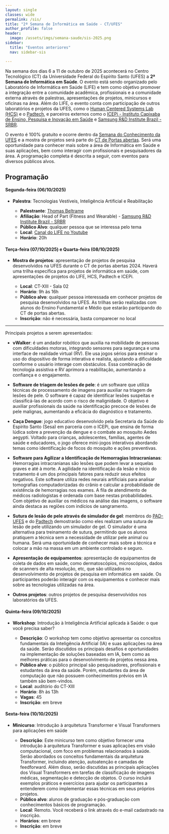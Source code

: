 ```yaml
---
layout: single
classes: wide
permalink: /sis/
title: "2ª Semana de Informática em Saúde - CT/UFES"
author_profile: false
header:
  image: /assets/imgs/semana-saude/sis-2025.png
sidebar:
  title: "Eventos anteriores"
  nav: sidebar-sis

---
```


Na semana dos dias 6 a 11 de outubro de 2025 acontecerá no Centro Tecnológico (CT) da Universidade Federal do Espírito Santo (UFES) a **2ª Semana de Informática em Saúde**. O evento está sendo organizado pelo Laboratório de Informática em Saúde (LIFE) e tem como objetivo promover a integração entre a comunidade acadêmica, profissionais e a comunidade externa através de palestras, apresentações de projetos, minicursos e oficinas na área. Além do LIFE, o evento conta com participação de outros laboratórios e projetos da UFES, como o [Human Centered Systems Lab (HCS)](https://www.instagram.com/hcs.ufes/) e o [Padtech](https://www.instagram.com/padtechufes/), e parceiros externos como o [ICEPi - Instituto Capixaba de Ensino, Pesquisa e Inovação em Saúde](https://icepi.es.gov.br/) e [Samsung R&D Institute Brazil - SRBR](https://research.samsung.com/srbr).

O evento é 100% gratuito e ocorre dentro da [Semana do Conhecimento da UFES](https://www.ufes.br/conteudo/semana-do-conhecimento-2024-acontece-em-novembro-nos-quatro-campi-da-ufes-agende-se) e a mostra de projetos será parte do [CT de Portas abertas](https://www.instagram.com/ct.ufes/p/Cyg1Z2rPVn4/?img_index=1). Será uma oportunidade para conhecer mais sobre a área de Informática em Saúde e suas aplicações, bem como interagir com profissionais e pesquisadores da área. A programação completa é descrita a seguir, com eventos para diversos públicos alvos.



## Programação

#### Segunda-feira (06/10/2025)

- **Palestra**: Tecnologias Vestíveis, Inteligência Artificial e Reabilitação
  
  - **Palestrante**: [Thomas Beltrame](https://www.linkedin.com/in/thomas-beltrame-47a99a23/)
  - **Afiliação**: Head of Part (Fitness and Wearable) - [Samsung R&D Institute Brazil - SRBR](https://research.samsung.com/srbr)
  - **Público Alvo**: qualquer pessoa que se interessa pelo tema
  - **Local**: [Canal do LIFE no Youtube](https://www.youtube.com/watch?v=J1tpr--vJaw)
  - **Horário**: 20h
  

#### Terça-feira (07/10/2025) e Quarta-feira (08/10/2025)

- **Mostra de projetos**: apresentação de projetos de pesquisa desenvolvidos na UFES durante o CT de portas abertas 2024. Haverá uma trilha específica para projetos de informática em saúde, com apresentações de projetos do LIFE, HCS, Padtech e ICEPi.

  - **Local**: CT-XIII - Sala 02
  - **Horário**: 9h às 16h
  - **Público alvo**: qualquer pessoa interessada em conhecer projetos de pesquisa desenvolvidos na UFES. As trilhas serão realizadas com alunos do Ensino Fundamental e Médio que estarão participando do CT de portas abertas.
  - **Inscrição**: não é necessária, basta comparecer no local

___ 

Principais projetos a serem apresentados:

- **vWalker**: é um andador robótico que auxilia na mobilidade de pessoas com dificuldades motoras, integrando sensores para segurança e uma interface de realidade virtual (RV). Ele usa jogos sérios para ensinar o uso do dispositivo de forma interativa e realista, ajustando a dificuldade conforme o usuário interage com obstáculos. Essa combinação de tecnologia assistiva e RV aprimora a reabilitação, aumentando a confiança e o engajamento.

- **Software de triagem de lesões de pele**: é um software que utiliza técnicas de processamento de imagens para auxiliar na triagem de lesões de pele. O software é capaz de identificar lesões suspeitas e classificá-las de acordo com o risco de malignidade. O objetivo é auxiliar profissionais da saúde na identificação precoce de lesões de pele malignas, aumentando a eficácia do diagnóstico e tratamento.

- **Caça Dengue**: jogo educativo desenvolvido pela Secretaria da Saúde do Espírito Santo (Sesa) em parceria com o ICEPi, que ensina de forma lúdica sobre a prevenção da dengue e o combate ao mosquito Aedes aegypti. Voltado para crianças, adolescentes, famílias, agentes de saúde e educadores, o jogo oferece mini-jogos interativos abordando temas como identificação de focos do mosquito e ações preventivas.

- **Software para Agilizar a Identificação de Hemorragias Intracranianas**: Hemorragias intracranianas são lesões  que podem levar a sequelas graves e até à morte. A agilidade na identificação da lesão e início do tratamento é um dos principais fatores para reduzir seus efeitos negativos. Este software utiliza redes neurais artificiais para analisar  tomografias computadorizadas do crânio e calcular a probabilidade de existência de hemorragias nos exames. A fila de atendimento de médicos radiologistas é ordenada com base nestas probabilidades. Com objetivo de auxiliar os médicos na análise das imagens, o software ainda destaca as regiões com indícios de sangramento.

- **Sutura de lesão de pele através de simulador de gel**: membros do [PAD-UFES](https://pad.ufes.br/) e do [Padtech](https://pad.ufes.br/padtech) demostrarão como eles realizam uma sutura de lesão de pele utilizando um simulador de gel. O simulador é uma alternativa para treinamento de sutura, permitindo que os alunos pratiquem a técnica sem a necessidade de utilizar pele animal ou humana. Será uma oportunidade de conhecer mais sobre a técnica e colocar a mão na massa em um ambiente controlado e seguro.

- **Apresentação de equipamentos**: apresentação de equipamentos de coleta de dados em saúde, como dermatoscópios, microscópios, dados de scanners de alta resolução, etc, que são utilizados no desenvolvimento de projetos de pesquisa em informática em saúde. Os participantes poderão interagir com os equipamentos e conhecer mais sobre as tecnologias utilizadas na área.

- **Outros projetos**: outros projetos de pesquisa desenvolvidos nos laboratórios da UFES.



#### Quinta-feira (09/10/2025)

- **Workshop**: Introdução à Inteligência Artificial aplicada à Saúde: o que você precisa saber?

  - **Descrição**: O workshop tem como objetivo apresentar os conceitos fundamentais da Inteligência Artificial (IA) e suas aplicações na área da saúde. Serão discutidos os principais desafios e oportunidades na implementação de soluções baseadas em IA, bem como as melhores práticas para o desenvolvimento de projetos nessa área.
  - **Público alvo**: o público principal são pesquisadores, profissionais e estudantes da área da saúde. Porém, estudantes da área de computação que não possuem conhecimentos prévios em IA também são bem-vindos.
  - **Local**: auditório do CT-XIII
  - **Horário**: 8h às 13h
  - **Vagas**: 45
  - **Inscrição**: em breve


#### Sexta-feira (10/10/2025)

- **Minicurso**: Introdução à arquitetura Transformer e Visual Transformers para aplicações em saúde

    - **Descrição**: Este minicurso tem como objetivo fornecer uma introdução à arquitetura Transformer e suas aplicações em visão computacional, com foco em problemas relacionados à saúde. Serão abordados os conceitos fundamentais da arquitetura Transformer, incluindo atenção, autoatenção e camadas de feedforward. Além disso, serão discutidas as principais aplicações dos Visual Transformers em tarefas de classificação de imagens médicas, segmentação e detecção de objetos. O curso incluirá exemplos práticos e exercícios para ajudar os participantes a entenderem como implementar essas técnicas em seus próprios projetos.
  - **Público alvo**: alunos de graduação e pós-graduação com conhecimentos básicos de programação.
  - **Local**: Remoto. Você receberá o link através do e-mail cadastrado na inscrição.
  - **Horários**: em breve  
  - **Inscrição**: em breve



